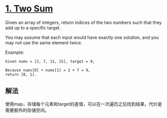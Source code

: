 [1. Two Sum](https://leetcode.com/problems/two-sum/description/)
=
Given an array of integers, return indices of the two numbers such that they add up to a specific target.

You may assume that each input would have exactly one solution, and you may not use the same element twice.

Example:
```
Given nums = [2, 7, 11, 15], target = 9,

Because nums[0] + nums[1] = 2 + 7 = 9,
return [0, 1].
```

解法
-
使用map，存储每个元素和target的差值，可以在一次遍历之后找到结果，代价是需要额外的存储空间。

